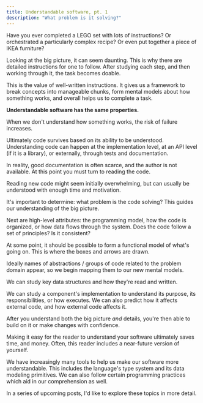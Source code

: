```yaml
---
title: Understandable software, pt. 1
description: "What problem is it solving?"
---
```


Have you ever completed a LEGO set with lots of instructions? Or orchestrated a particularly complex recipe? Or even put together a piece of IKEA furniture?

Looking at the big picture, it can seem daunting. This is why there are detailed instructions for one to follow. After studying each step, and then working through it, the task becomes doable.

This is the value of well-written instructions. It gives us a framework to break concepts into manageable chunks, form mental models about how something works, and overall helps us to complete a task.

**Understandable software has the same properties.**

When we don't understand how something works, the risk of failure increases.

Ultimately code survives based on its ability to be understood. Understanding code can happen at the implementation level, at an API level (if it is a library), or externally, through tests and documentation.

In reality, good documentation is often scarce, and the author is not available. At this point you must turn to reading the code.

Reading new code might seem initially overwhelming, but can usually be understood with enough time and motivation.

It's important to determine: what problem is the code solving? This guides our understanding of the big picture.

Next are high-level attributes: the programming model, how the code is organized, or how data flows through the system. Does the code follow a set of principles? Is it consistent?

At some point, it should be possible to form a functional model of what's going on. This is where the boxes and arrows are drawn.

Ideally names of abstractions / groups of code related to the problem domain appear, so we begin mapping them to our new mental models.

We can study key data structures and how they're read and written.

We can study a component's implementation to understand its purpose, its responsibilities, or how executes. We can also predict how it affects external code, and how external code affects it.

After you understand both the big picture *and* details, you're then able to build on it or make changes with confidence.

Making it easy for the reader to understand your software ultimately saves time, and money. Often, this reader includes a near-future version of yourself.

We have increasingly many tools to help us make our software more understandable. This includes the language's type system and its data modeling primitives. We can also follow certain programming practices which aid in our comprehension as well.

In a series of upcoming posts, I'd like to explore these topics in more detail.
